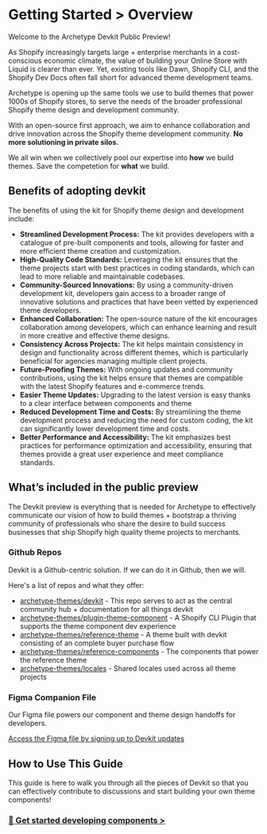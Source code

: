 # Getting Started > Overview

Welcome to the Archetype Devkit Public Preview! 

As Shopify increasingly targets large + enterprise merchants in a cost-conscious economic climate, the value of building your Online Store with Liquid is clearer than ever. Yet, existing tools like Dawn, Shopify CLI, and the Shopify Dev Docs often fall short for advanced theme development teams. 

Archetype is opening up the same tools we use to build themes that power 1000s of Shopify stores, to serve the needs of the broader professional Shopify theme design and development community. 

With an open-source first approach, we aim to enhance collaboration and drive innovation across the Shopify theme development community. **No more solutioning in private silos.** 

We all win when we collectively pool our expertise into **how** we build themes. Save the competetion for **what** we build.

## Benefits of adopting devkit

The benefits of using the kit for Shopify theme design and development include:

- **Streamlined Development Process:** The kit provides developers with a catalogue of pre-built components and tools, allowing for faster and more efficient theme creation and customization.
- **High-Quality Code Standards:** Leveraging the kit ensures that the theme projects start with best practices in coding standards, which can lead to more reliable and maintainable codebases.
- **Community-Sourced Innovations:** By using a community-driven development kit, developers gain access to a broader range of innovative solutions and practices that have been vetted by experienced theme developers.
- **Enhanced Collaboration:** The open-source nature of the kit encourages collaboration among developers, which can enhance learning and result in more creative and effective theme designs.
- **Consistency Across Projects:** The kit helps maintain consistency in design and functionality across different themes, which is particularly beneficial for agencies managing multiple client projects.
- **Future-Proofing Themes:** With ongoing updates and community contributions, using the kit helps ensure that themes are compatible with the latest Shopify features and e-commerce trends.
- **Easier Theme Updates:** Upgrading to the latest version is easy thanks to a clear interface between components and theme
- **Reduced Development Time and Costs:** By streamlining the theme development process and reducing the need for custom coding, the kit can significantly lower development time and costs.
- **Better Performance and Accessibility:** The kit emphasizes best practices for performance optimization and accessibility, ensuring that themes provide a great user experience and meet compliance standards.

## What’s included in the public preview

The Devkit preview is everything that is needed for Archetype to effectively communicate our vision of how to build themes + bootstrap a thriving community of professionals who share the desire to build success businesses that ship Shopify high quality theme projects to merchants.

### Github Repos
Devkit is a Github-centric solution. If we can do it in Github, then we will. 

Here's a list of repos and what they offer:

- [archetype-themes/devkit](https://github.com/archetype-themes/devkit) - This repo serves to act as the central community hub + documentation for all things devkit
- [archetype-themes/plugin-theme-component](https://github.com/archetype-themes/plugin-theme-component) - A Shopify CLI Plugin that supports the theme component dev experience
- [archetype-themes/reference-theme](https://github.com/archetype-themes/reference-theme) - A theme built with devkit consisting of an complete buyer purchase flow
- [archetype-themes/reference-components](https://github.com/archetype-themes/reference-components) - The components that power the reference theme
- [archetype-themes/locales](https://github.com/archetype-themes/locales) - Shared locales used across all theme projects

### Figma Companion File
Our Figma file powers our component and theme design handoffs for developers.

[Access the Figma file by signing up to Devkit updates](https://link.archetypethemes.co/GhCsDk)


## How to Use This Guide 

This guide is here to walk you through all the pieces of Devkit so that you can effectively contribute to discussions and start building your own theme components!

### [🚀 Get started developing components >]()

